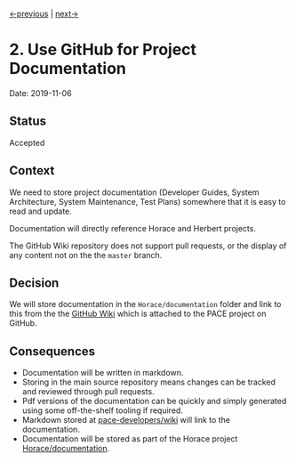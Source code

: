 [<-previous](0001-record-architecture-decisions.md) | [next->](0003-use-cmake-for-build.md)

# 2. Use GitHub for Project Documentation

Date: 2019-11-06

## Status

Accepted

## Context

We need to store project documentation (Developer Guides, System Architecture, System Maintenance, Test Plans) somewhere that it is easy to read and update.

Documentation will directly reference Horace and Herbert projects.

The GitHub Wiki repository does not support pull requests, or the display of any content not on the the `master` branch.

## Decision

We will store documentation in the `Horace/documentation` folder and link to this from the the [GitHub Wiki](https://github.com/pace-neutrons/pace-developers/wiki) which is attached to the PACE project on GitHub. 

## Consequences

- Documentation will be written in markdown.
- Storing in the main source repository means changes can be tracked and reviewed through pull requests. 
- Pdf versions of the documentation can be quickly and simply generated using some off-the-shelf tooling if required.
- Markdown stored at [pace-developers/wiki](https://github.com/pace-neutrons/pace-developers.wiki.git) will link to the documentation.
- Documentation will be stored as part of the Horace project [Horace/documentation](https://github.com/pace-neutrons/horace.git).
